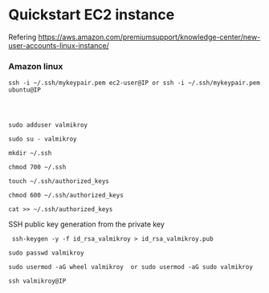 # Quickstart EC2 instance 
Refering https://aws.amazon.com/premiumsupport/knowledge-center/new-user-accounts-linux-instance/


### Amazon linux 

```
ssh -i ~/.ssh/mykeypair.pem ec2-user@IP or ssh -i ~/.ssh/mykeypair.pem ubuntu@IP




sudo adduser valmikroy
```

```
sudo su - valmikroy

mkdir ~/.ssh

chmod 700 ~/.ssh

touch ~/.ssh/authorized_keys

chmod 600 ~/.ssh/authorized_keys

cat >> ~/.ssh/authorized_keys

```

SSH public key generation from the private key 
```
 ssh-keygen -y -f id_rsa_valmikroy > id_rsa_valmikroy.pub

```


```
sudo passwd valmikroy

sudo usermod -aG wheel valmikroy  or sudo usermod -aG sudo valmikroy

```

```
ssh valmikroy@IP
```
